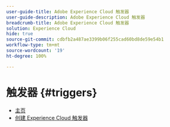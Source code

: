 ```yaml
---
user-guide-title: Adobe Experience Cloud 触发器
user-guide-description: Adobe Experience Cloud 触发器
breadcrumb-title: Adobe Experience Cloud 触发器
solution: Experience Cloud
hide: true
source-git-commit: cdbfb2a487ae3399b06f255cad60bd8de59e54b1
workflow-type: tm+mt
source-wordcount: '19'
ht-degree: 100%

---
```


# 触发器 {#triggers}

* [主页](home.md)
* [创建 Experience Cloud 触发器](create.md)
